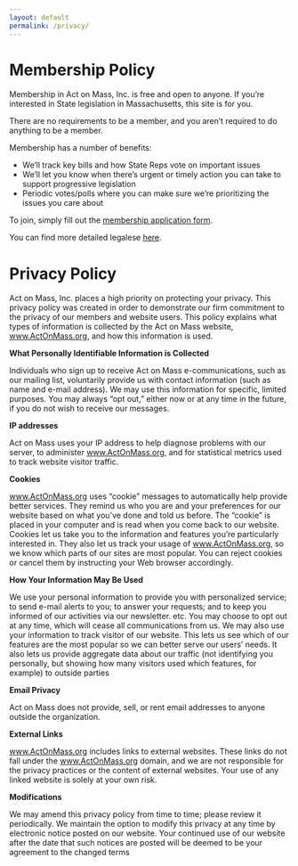 ```yaml
---
layout: default
permalink: /privacy/
---
```


# Membership Policy

Membership in Act on Mass, Inc. is free and open to anyone.  If you’re interested in State legislation in Massachusetts, this site is for you.

There are no requirements to be a member, and you aren’t required to do anything to be a member.

Membership has a number of benefits:
- We’ll track key bills and how State Reps vote on important issues
- We’ll let you know when there’s urgent or timely action you can take to support progressive legislation
- Periodic votes/polls where you can make sure we’re prioritizing the issues you care about


To join, simply fill out the [membership application form](/#sign-up-form).
<!-- And find an event near you to attend and learn more! -->

You can find more detailed legalese [here](/membership).
​
# Privacy Policy

Act on Mass, Inc. places a high priority on protecting your privacy. This privacy policy was created in order to demonstrate our firm commitment to the privacy of our members and website users. This policy explains what types of information is collected by the Act on Mass website, www.ActOnMass.org, and how this information is used.

**​What Personally Identifiable Information is Collected**

Individuals who sign up to receive Act on Mass e-communications, such as our mailing list, voluntarily provide us with contact information (such as name and e-mail address). We may use this information for specific, limited purposes. You may always “opt out,” either now or at any time in the future, if you do not wish to receive our messages.

​**IP addresses**

Act on Mass uses your IP address to help diagnose problems with our server, to administer www.ActOnMass.org, and for statistical metrics used to track website visitor traffic.

**​Cookies**

www.ActOnMass.org uses “cookie” messages to automatically help provide better services. They remind us who you are and your preferences for our website based on what you’ve done and told us before. The “cookie” is placed in your computer and is read when you come back to our website. Cookies let us take you to the information and features you’re particularly interested in. They also let us track your usage of www.ActOnMass.org, so we know which parts of our sites are most popular. You can reject cookies or cancel them by instructing your Web browser accordingly.

**How Your Information May Be Used**

We use your personal information to provide you with personalized service; to send e-mail alerts to you; to answer your requests; and to keep you informed of our activities via our newsletter.  etc. You may choose to opt out at any time, which will cease all communications from us. We may also use your information to track visitor of our website. This lets us see which of our features are the most popular so we can better serve our users’ needs. It also lets us provide aggregate data about our traffic (not identifying you personally, but showing how many visitors used which features, for example) to outside parties

**Email Privacy**

Act on Mass does not provide, sell, or rent email addresses to anyone outside the organization.

**External Links**

www.ActOnMass.org includes links to external websites. These links do not fall under the www.ActOnMass.org domain, and we are not responsible for the privacy practices or the content of external websites. Your use of any linked website is solely at your own risk.

**Modifications**

We may amend this privacy policy from time to time; please review it periodically. We maintain the option to modify this privacy at any time by electronic notice posted on our website. Your continued use of our website after the date that such notices are posted will be deemed to be your agreement to the changed terms
